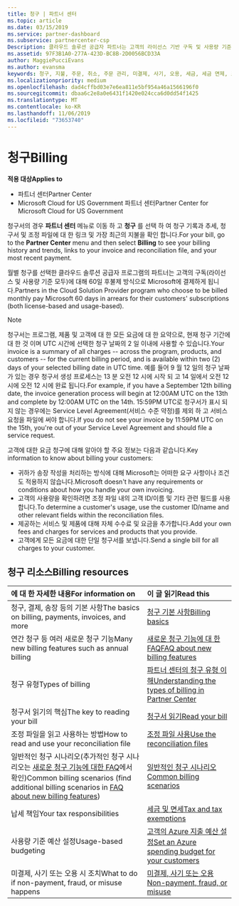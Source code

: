 ```yaml
---
title: 청구 | 파트너 센터
ms.topic: article
ms.date: 03/15/2019
ms.service: partner-dashboard
ms.subservice: partnercenter-csp
Description: 클라우드 솔루션 공급자 파트너는 고객의 라이선스 기반 구독 및 사용량 기준 구독에 대해 60일 후불제 방식으로 Microsoft에 결제하게 됩니다.
ms.assetid: 97F3B1A0-277A-423D-BC8B-2D0056BCD33A
author: MaggiePucciEvans
ms.author: evansma
keywords: 청구, 지불, 주문, 취소, 주문 관리, 미결제, 사기, 오용, 세금, 세금 면제, 조정 파일
ms.localizationpriority: medium
ms.openlocfilehash: dad4cffbd03e7e6ea811e5bf954a46a1566196f0
ms.sourcegitcommit: dbaa6c2e8a0e6431f1420e024cca6d0dd54f1425
ms.translationtype: MT
ms.contentlocale: ko-KR
ms.lasthandoff: 11/06/2019
ms.locfileid: "73653740"
---
```

# <a name="billing"></a><span data-ttu-id="42f37-104">청구</span><span class="sxs-lookup"><span data-stu-id="42f37-104">Billing</span></span>

<span data-ttu-id="42f37-105">**적용 대상**</span><span class="sxs-lookup"><span data-stu-id="42f37-105">**Applies to**</span></span>

-  <span data-ttu-id="42f37-106">파트너 센터</span><span class="sxs-lookup"><span data-stu-id="42f37-106">Partner Center</span></span>
-  <span data-ttu-id="42f37-107">Microsoft Cloud for US Government 파트너 센터</span><span class="sxs-lookup"><span data-stu-id="42f37-107">Partner Center for Microsoft Cloud for US Government</span></span>
 
 
<span data-ttu-id="42f37-108">청구서의 경우 **파트너 센터** 메뉴로 이동 하 고 **청구** 를 선택 하 여 청구 기록과 추세, 청구서 및 조정 파일에 대 한 링크 및 가장 최근의 지불을 확인 합니다.</span><span class="sxs-lookup"><span data-stu-id="42f37-108">For your bill, go to the **Partner Center** menu and then select **Billing** to see your billing history and trends, links to your invoice and reconciliation file, and your most recent payment.</span></span>

<span data-ttu-id="42f37-109">월별 청구를 선택한 클라우드 솔루션 공급자 프로그램의 파트너는 고객의 구독(라이선스 및 사용량 기준 모두)에 대해 60일 후불제 방식으로 Microsoft에 결제하게 됩니다.</span><span class="sxs-lookup"><span data-stu-id="42f37-109">Partners in the Cloud Solution Provider program who choose to be billed monthly pay Microsoft 60 days in arrears for their customers' subscriptions (both license-based and usage-based).</span></span>

> [!NOTE]  
> <span data-ttu-id="42f37-110">청구서는 프로그램, 제품 및 고객에 대 한 모든 요금에 대 한 요약으로, 현재 청구 기간에 대 한 것 이며 UTC 시간에 선택한 청구 날짜의 2 일 이내에 사용할 수 있습니다.</span><span class="sxs-lookup"><span data-stu-id="42f37-110">Your invoice is a summary of all charges -- across the program, products, and customers -- for the current billing period, and is available within two (2) days of your selected billing date in UTC time.</span></span> <span data-ttu-id="42f37-111">예를 들어 9 월 12 일의 청구 날짜가 있는 경우 청구서 생성 프로세스는 13 분 오전 12 시에 시작 되 고 14 일에서 오전 12 시에 오전 12 시에 완료 됩니다.</span><span class="sxs-lookup"><span data-stu-id="42f37-111">For example, if you have a September 12th billing date, the invoice generation process will begin at 12:00AM UTC on the 13th and complete by 12:00AM UTC on the 14th.</span></span> <span data-ttu-id="42f37-112">15:59PM UTC로 청구서가 표시 되지 않는 경우에는 Service Level Agreement(서비스 수준 약정)를 제외 하 고 서비스 요청을 파일에 써야 합니다.</span><span class="sxs-lookup"><span data-stu-id="42f37-112">If you do not see your invoice by 11:59PM UTC on the 15th, you're out of your Service Level Agreement and should file a service request.</span></span> 

<span data-ttu-id="42f37-113">고객에 대한 요금 청구에 대해 알아야 할 주요 정보는 다음과 같습니다.</span><span class="sxs-lookup"><span data-stu-id="42f37-113">Key information to know about billing your customers:</span></span>

-   <span data-ttu-id="42f37-114">귀하가 송장 작성을 처리하는 방식에 대해 Microsoft는 어떠한 요구 사항이나 조건도 적용하지 않습니다.</span><span class="sxs-lookup"><span data-stu-id="42f37-114">Microsoft doesn't have any requirements or conditions about how you handle your own invoicing.</span></span>
-   <span data-ttu-id="42f37-115">고객의 사용량을 확인하려면 조정 파일 내의 고객 ID/이름 및 기타 관련 필드를 사용합니다.</span><span class="sxs-lookup"><span data-stu-id="42f37-115">To determine a customer's usage, use the customer ID/name and other relevant fields within the reconciliation files.</span></span>
-   <span data-ttu-id="42f37-116">제공하는 서비스 및 제품에 대해 자체 수수료 및 요금을 추가합니다.</span><span class="sxs-lookup"><span data-stu-id="42f37-116">Add your own fees and charges for services and products that you provide.</span></span>
-   <span data-ttu-id="42f37-117">고객에게 모든 요금에 대한 단일 청구서를 보냅니다.</span><span class="sxs-lookup"><span data-stu-id="42f37-117">Send a single bill for all charges to your customer.</span></span>

## <a name="billing-resources"></a><span data-ttu-id="42f37-118">청구 리소스</span><span class="sxs-lookup"><span data-stu-id="42f37-118">Billing resources</span></span>
|<span data-ttu-id="42f37-119">**에 대 한 자세한 내용**</span><span class="sxs-lookup"><span data-stu-id="42f37-119">**For information on**</span></span>   |<span data-ttu-id="42f37-120">**이 글 읽기**</span><span class="sxs-lookup"><span data-stu-id="42f37-120">**Read this**</span></span>    |
|:-----------------------------|:-----------------|
|<span data-ttu-id="42f37-121">청구, 결제, 송장 등의 기본 사항</span><span class="sxs-lookup"><span data-stu-id="42f37-121">The basics on billing, payments, invoices, and  more</span></span>   |[<span data-ttu-id="42f37-122">청구 기본 사항</span><span class="sxs-lookup"><span data-stu-id="42f37-122">Billing basics</span></span>](billing-basics.md)
|<span data-ttu-id="42f37-123">연간 청구 등 여러 새로운 청구 기능</span><span class="sxs-lookup"><span data-stu-id="42f37-123">Many new billing features such as annual billing</span></span>   |[<span data-ttu-id="42f37-124">새로운 청구 기능에 대 한 FAQ</span><span class="sxs-lookup"><span data-stu-id="42f37-124">FAQ about new billing features</span></span>](faq-about-new-billing-features.md)|
|<span data-ttu-id="42f37-125">청구 유형</span><span class="sxs-lookup"><span data-stu-id="42f37-125">Types of billing</span></span>   |[<span data-ttu-id="42f37-126">파트너 센터의 청구 유형 이해</span><span class="sxs-lookup"><span data-stu-id="42f37-126">Understanding the types of billing in Partner Center</span></span>](billing-different-types.md)   |
|<span data-ttu-id="42f37-127">청구서 읽기의 핵심</span><span class="sxs-lookup"><span data-stu-id="42f37-127">The key to reading your bill</span></span>   |[<span data-ttu-id="42f37-128">청구서 읽기</span><span class="sxs-lookup"><span data-stu-id="42f37-128">Read your bill</span></span>](read-your-bill.md)   |
|<span data-ttu-id="42f37-129">조정 파일을 읽고 사용하는 방법</span><span class="sxs-lookup"><span data-stu-id="42f37-129">How to read and use your reconciliation file</span></span>   |[<span data-ttu-id="42f37-130">조정 파일 사용</span><span class="sxs-lookup"><span data-stu-id="42f37-130">Use the reconciliation files</span></span>](use-the-reconciliation-files.md)|
|<span data-ttu-id="42f37-131">일반적인 청구 시나리오(추가적인 청구 시나리오는 [새로운 청구 기능에 대한 FAQ](faq-about-new-billing-features.md)에서 확인)</span><span class="sxs-lookup"><span data-stu-id="42f37-131">Common billing scenarios (find additional billing scenarios in [FAQ about new billing features](faq-about-new-billing-features.md))</span></span>|[<span data-ttu-id="42f37-132">일반적인 청구 시나리오</span><span class="sxs-lookup"><span data-stu-id="42f37-132">Common billing scenarios</span></span>](common-billing-scenarios.md)|
|<span data-ttu-id="42f37-133">납세 책임</span><span class="sxs-lookup"><span data-stu-id="42f37-133">Your tax responsibilities</span></span>   | [<span data-ttu-id="42f37-134">세금 및 면세</span><span class="sxs-lookup"><span data-stu-id="42f37-134">Tax and tax exemptions</span></span>](tax-and-tax-exemptions.md)|
|<span data-ttu-id="42f37-135">사용량 기준 예산 설정</span><span class="sxs-lookup"><span data-stu-id="42f37-135">Usage-based budgeting</span></span>    |[<span data-ttu-id="42f37-136">고객의 Azure 지출 예산 설정</span><span class="sxs-lookup"><span data-stu-id="42f37-136">Set an Azure spending budget for your customers</span></span>](set-an-azure-spending-budget-for-your-customers.md)|
|<span data-ttu-id="42f37-137">미결제, 사기 또는 오용 시 조치</span><span class="sxs-lookup"><span data-stu-id="42f37-137">What to do if non-payment, fraud, or misuse happens</span></span>   |[<span data-ttu-id="42f37-138">미결제, 사기 또는 오용</span><span class="sxs-lookup"><span data-stu-id="42f37-138">Non-payment, fraud, or misuse</span></span>](non-payment--fraud--or-misuse.md)|




















